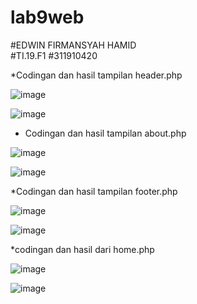 # lab9web  
#EDWIN FIRMANSYAH HAMID  
#TI.19.F1
#311910420

*Codingan dan hasil tampilan header.php

![image](https://user-images.githubusercontent.com/77254428/121779140-6d237180-cbc4-11eb-9f43-094e83bcbf22.png)

![image](https://user-images.githubusercontent.com/77254428/121779153-7c0a2400-cbc4-11eb-942e-f0335515b509.png)

* Codingan dan hasil tampilan about.php

![image](https://user-images.githubusercontent.com/77254428/121779188-9c39e300-cbc4-11eb-9caa-9b0b1db44781.png)

![image](https://user-images.githubusercontent.com/77254428/121779205-bb387500-cbc4-11eb-8684-204f9802e55a.png)

*Codingan dan hasil tampilan footer.php

![image](https://user-images.githubusercontent.com/77254428/121779214-db683400-cbc4-11eb-8c2f-12843b6f987c.png)

![image](https://user-images.githubusercontent.com/77254428/121779220-e327d880-cbc4-11eb-8ea7-8d6a3dfdb3cc.png)

*codingan dan hasil dari home.php

![image](https://user-images.githubusercontent.com/77254428/121779243-f9ce2f80-cbc4-11eb-9605-1e08449091c1.png)

![image](https://user-images.githubusercontent.com/77254428/121779259-03579780-cbc5-11eb-8744-476ecf6dd046.png)
